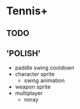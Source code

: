 # Tennis+

## TODO

## 'POLISH'

- paddle swing cooldown
- character sprite
    - swing animation
- weapon sprite
- multiplayer
    - noray
